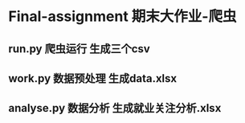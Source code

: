 # Final-assignment 期末大作业-爬虫
## run.py   爬虫运行 生成三个csv
## work.py  数据预处理  生成data.xlsx
## analyse.py  数据分析  生成就业关注分析.xlsx
